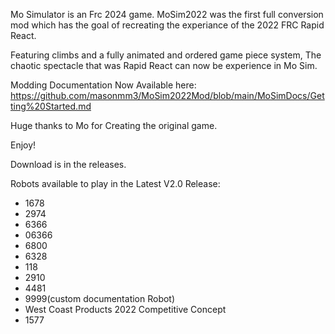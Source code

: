 Mo Simulator is an Frc 2024 game. MoSim2022 was the first full conversion mod which has the goal of recreating the experiance of the 2022 FRC Rapid React.

Featuring climbs and a fully animated and ordered game piece system, The chaotic spectacle that was Rapid React can now be experience in Mo Sim.

Modding Documentation Now Available here: https://github.com/masonmm3/MoSim2022Mod/blob/main/MoSimDocs/Getting%20Started.md



Huge thanks to Mo for Creating the original game.

Enjoy!

Download is in the releases.

Robots available to play in the Latest V2.0 Release:
 - 1678
 - 2974
 - 6366
 - 06366
 - 6800
 - 6328
 - 118
 - 2910
 - 4481
 - 9999(custom documentation Robot)
 - West Coast Products 2022 Competitive Concept
 - 1577
